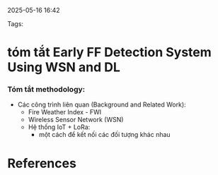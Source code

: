 2025-05-16 16:42


Tags:

# tóm tắt Early FF Detection System Using WSN and DL

### **Tóm tắt methodology**:
- Các công trình liên quan (Background and Related Work):
	- Fire Weather Index - FWI 
	- Wireless Sensor Network (WSN)
	- Hệ thống IoT + LoRa:
		- một cách để kết nối các đối tượng khác nhau

# References
